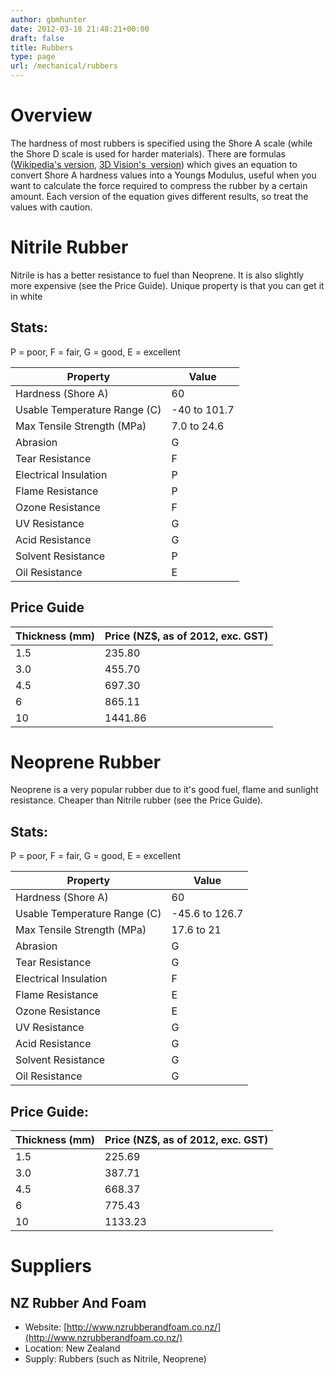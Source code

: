 ```yaml
---
author: gbmhunter
date: 2012-03-18 21:48:21+00:00
draft: false
title: Rubbers
type: page
url: /mechanical/rubbers
---
```


# Overview

The hardness of most rubbers is specified using the Shore A scale (while the Shore D scale is used for harder materials). There are formulas ([Wikipedia's version](http://en.wikipedia.org/wiki/Shore_durometer), [3D Vision's  version](http://www.3dvision.com/wordpress/index.php/2011/07/14/convert-durometer-to-youngs-modulus/)) which gives an equation to convert Shore A hardness values into a Youngs Modulus, useful when you want to calculate the force required to compress the rubber by a certain amount. Each version of the equation gives different results, so treat the values with caution.

# Nitrile Rubber


Nitrile is has a better resistance to fuel than Neoprene. It is also slightly more expensive (see the Price Guide). Unique property is that you can get it in white

## Stats:


P = poor, F = fair, G = good, E = excellent

<table>
    <thead>
        <tr>
            <th>Property</th>
            <th>Value</th>
        </tr>
    </thead>
<tbody >
<tr >
<td >Hardness (Shore A)
</td>

<td >60
</td>
</tr>
<tr >

<td >Usable Temperature Range (C)
</td>

<td >-40 to 101.7
</td>
</tr>
<tr >

<td >Max Tensile Strength (MPa)
</td>

<td >7.0 to 24.6
</td>
</tr>
<tr >

<td >Abrasion
</td>

<td >G
</td>
</tr>
<tr >

<td >Tear Resistance
</td>

<td >F
</td>
</tr>
<tr >

<td >Electrical Insulation
</td>

<td >P
</td>
</tr>
<tr >

<td >Flame Resistance
</td>

<td >P
</td>
</tr>
<tr >

<td >Ozone Resistance
</td>

<td >F
</td>
</tr>
<tr >

<td >UV Resistance
</td>

<td >G
</td>
</tr>
<tr >

<td >Acid Resistance
</td>

<td >G
</td>
</tr>
<tr >

<td >Solvent Resistance
</td>

<td >P
</td>
</tr>
<tr >

<td >Oil Resistance
</td>

<td >E
</td>
</tr>
</tbody>
</table>

## Price Guide

<table>
    <thead>
        <tr>
            <th>Thickness (mm)</th>
            <th>Price (NZ$, as of 2012, exc. GST)</th>
        </tr>
    </thead>
<tbody >
<tr >
<td >1.5
</td>

<td >235.80
</td>
</tr>
<tr >

<td >3.0
</td>

<td >455.70
</td>
</tr>
<tr >

<td >4.5
</td>

<td >697.30
</td>
</tr>
<tr >

<td >6
</td>

<td >865.11
</td>
</tr>
<tr >

<td >10
</td>

<td >1441.86
</td>
</tr>
</tbody>
</table>

# Neoprene Rubber

Neoprene is a very popular rubber due to it's good fuel, flame and sunlight resistance. Cheaper than Nitrile rubber (see the Price Guide).

## Stats:

P = poor, F = fair, G = good, E = excellent

<table>
    <thead>
        <tr>
            <th>Property</th>
            <th>Value</th>
        </tr>
    </thead>
<tbody >
<tr >
<td >Hardness (Shore A)
</td>

<td >60
</td>
</tr>
<tr >

<td >Usable Temperature Range (C)
</td>

<td >-45.6 to 126.7
</td>
</tr>
<tr >

<td >Max Tensile Strength (MPa)
</td>

<td >17.6 to 21
</td>
</tr>
<tr >

<td >Abrasion
</td>

<td >G
</td>
</tr>
<tr >

<td >Tear Resistance
</td>

<td >G
</td>
</tr>
<tr >

<td >Electrical Insulation
</td>

<td >F
</td>
</tr>
<tr >

<td >Flame Resistance
</td>

<td >E
</td>
</tr>
<tr >

<td >Ozone Resistance
</td>

<td >E
</td>
</tr>
<tr >

<td >UV Resistance
</td>

<td >G
</td>
</tr>
<tr >

<td >Acid Resistance
</td>

<td >G
</td>
</tr>
<tr >

<td >Solvent Resistance
</td>

<td >G
</td>
</tr>
<tr >

<td >Oil Resistance
</td>

<td >G
</td>
</tr>
</tbody>
</table>

## Price Guide:

<table>
    <thead>
        <tr>
            <th>Thickness (mm)</th>
            <th>Price (NZ$, as of 2012, exc. GST)</th>
        </tr>
    </thead>
<tbody >

<tr >
<td >1.5
</td>

<td >225.69
</td>
</tr>
<tr >

<td >3.0
</td>

<td >387.71
</td>
</tr>
<tr >

<td >4.5
</td>

<td >668.37
</td>
</tr>
<tr >

<td >6
</td>

<td >775.43
</td>
</tr>
<tr >

<td >10
</td>

<td >1133.23
</td>
</tr>
</tbody>
</table>

# Suppliers

## NZ Rubber And Foam

* Website: [http://www.nzrubberandfoam.co.nz/](http://www.nzrubberandfoam.co.nz/)
* Location: New Zealand
* Supply: Rubbers (such as Nitrile, Neoprene)

